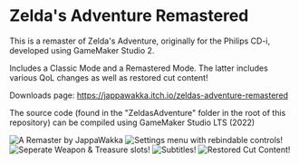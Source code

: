 # Zelda's Adventure Remastered
This is a remaster of Zelda's Adventure, originally for the Philips CD-i, developed using GameMaker Studio 2.

Includes a Classic Mode and a Remastered Mode. The latter includes various QoL changes as well as restored cut content!

Downloads page: https://jappawakka.itch.io/zeldas-adventure-remastered

The source code (found in the "ZeldasAdventure" folder in the root of this repository) can be compiled using GameMaker Studio LTS (2022)

![A Remaster by JappaWakka](https://github.com/user-attachments/assets/72741c04-680c-46c6-a7c0-011bf282b8e2)
![Settings menu with rebindable controls!](https://github.com/user-attachments/assets/835992be-0269-4818-8401-63f0e513e0df)
![Seperate Weapon & Treasure slots!](https://github.com/user-attachments/assets/ec40b837-e059-4107-8940-ab8c3e57028d)
![Subtitles!](https://github.com/user-attachments/assets/2b021d05-b982-49fc-bf18-857e8126b7bd)
![Restored Cut Content! ](https://github.com/user-attachments/assets/7ed01a8c-d0c6-4f6e-9955-967d860afa1a)
